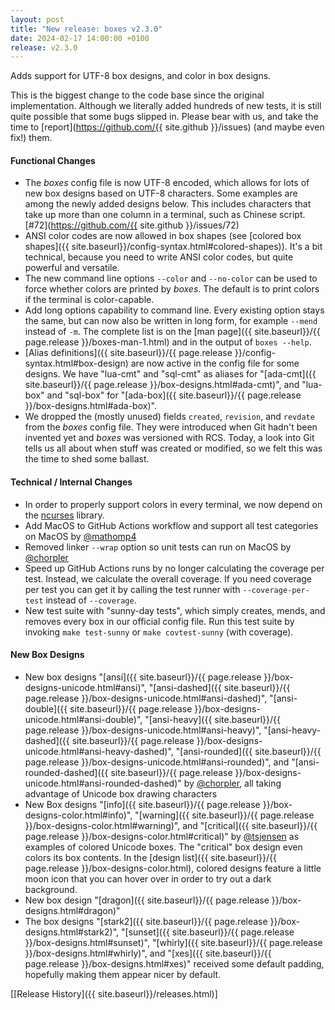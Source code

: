 ```yaml
---
layout: post
title: "New release: boxes v2.3.0"
date: 2024-02-17 14:00:00 +0100
release: v2.3.0
---
```


Adds support for UTF-8 box designs, and color in box designs.<!--break-->

This is the biggest change to the code base since the original implementation. Although we literally added hundreds
of new tests, it is still quite possible that some bugs slipped in. Please bear with us, and take the time to
[report](https://github.com/{{ site.github }}/issues) (and maybe even fix!) them.

#### Functional Changes

- The *boxes* config file is now UTF-8 encoded, which allows for lots of new box designs based on UTF-8 characters.
  Some examples are among the newly added designs below. This includes characters that take up more than one column
  in a terminal, such as Chinese script. [#72](https://github.com/{{ site.github }}/issues/72)
- ANSI color codes are now allowed in box shapes (see
  [colored box shapes]({{ site.baseurl}}/config-syntax.html#colored-shapes)). It's a bit technical, because you
  need to write ANSI color codes, but quite powerful and versatile.
- The new command line options `--color` and `--no-color` can be used to force whether colors are printed by *boxes*.
  The default is to print colors if the terminal is color-capable.
- Add long options capability to command line. Every existing option stays the same, but can now also be written in
  long form, for example `--mend` instead of `-m`. The complete list is on the
  [man page]({{ site.baseurl}}/{{ page.release }}/boxes-man-1.html) and in the output of `boxes --help`.
- [Alias definitions]({{ site.baseurl}}/{{ page.release }}/config-syntax.html#box-design) are now active in the config
  file for some designs. We have "lua-cmt" and "sql-cmt" as aliases for
  "[ada-cmt]({{ site.baseurl}}/{{ page.release }}/box-designs.html#ada-cmt)", and "lua-box" and "sql-box" for
  "[ada-box]({{ site.baseurl}}/{{ page.release }}/box-designs.html#ada-box)".
- We dropped the (mostly unused) fields `created`, `revision`, and `revdate` from the *boxes* config file. They were
  introduced when Git hadn't been invented yet and *boxes* was versioned with RCS. Today, a look into Git tells us all
  about when stuff was created or modified, so we felt this was the time to shed some ballast.

#### Technical / Internal Changes

- In order to properly support colors in every terminal, we now depend on the
  [ncurses](https://invisible-island.net/ncurses/) library.
- Add MacOS to GitHub Actions workflow and support all test categories on MacOS
  by <span class="atmention">[@mathomp4](https://github.com/mathomp4)</span>
- Removed linker `--wrap` option so unit tests can run on MacOS by
  <span class="atmention">[@chorpler](https://github.com/chorpler)</span>
- Speed up GitHub Actions runs by no longer calculating the coverage per test. Instead, we calculate the overall
  coverage. If you need coverage per test you can get it by calling the test runner with `--coverage-per-test` instead
  of `--coverage`.
- New test suite with "sunny-day tests", which simply creates, mends, and removes every box in our official config
  file. Run this test suite by invoking `make test-sunny` or `make covtest-sunny` (with coverage).

#### New Box Designs

- New box designs
  "[ansi]({{ site.baseurl}}/{{ page.release }}/box-designs-unicode.html#ansi)",
  "[ansi-dashed]({{ site.baseurl}}/{{ page.release }}/box-designs-unicode.html#ansi-dashed)",
  "[ansi-double]({{ site.baseurl}}/{{ page.release }}/box-designs-unicode.html#ansi-double)",
  "[ansi-heavy]({{ site.baseurl}}/{{ page.release }}/box-designs-unicode.html#ansi-heavy)",
  "[ansi-heavy-dashed]({{ site.baseurl}}/{{ page.release }}/box-designs-unicode.html#ansi-heavy-dashed)",
  "[ansi-rounded]({{ site.baseurl}}/{{ page.release }}/box-designs-unicode.html#ansi-rounded)", and
  "[ansi-rounded-dashed]({{ site.baseurl}}/{{ page.release }}/box-designs-unicode.html#ansi-rounded-dashed)"
  by <span class="atmention">[@chorpler](https://github.com/chorpler)</span>, all taking
  advantage of Unicode box drawing characters
- New Box designs
  "[info]({{ site.baseurl}}/{{ page.release }}/box-designs-color.html#info)",
  "[warning]({{ site.baseurl}}/{{ page.release }}/box-designs-color.html#warning)", and
  "[critical]({{ site.baseurl}}/{{ page.release }}/box-designs-color.html#critical)"
  by <span class="atmention">[@tsjensen](https://github.com/tsjensen)</span> as examples of colored Unicode boxes.
  The "critical" box design even colors its box contents. In the
  [design list]({{ site.baseurl}}/{{ page.release }}/box-designs-color.html), colored designs feature a little moon
  icon that you can hover over in order to try out a dark background.
- New box design "[dragon]({{ site.baseurl}}/{{ page.release }}/box-designs.html#dragon)"
- The box designs
  "[stark2]({{ site.baseurl}}/{{ page.release }}/box-designs.html#stark2)",
  "[sunset]({{ site.baseurl}}/{{ page.release }}/box-designs.html#sunset)",
  "[whirly]({{ site.baseurl}}/{{ page.release }}/box-designs.html#whirly)", and
  "[xes]({{ site.baseurl}}/{{ page.release }}/box-designs.html#xes)"
  received some default padding, hopefully making them appear nicer by default.

[[Release History]({{ site.baseurl}}/releases.html)]
